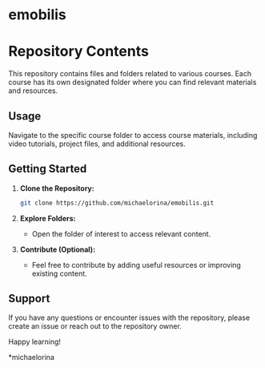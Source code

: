 # emobilis

# Repository Contents

This repository contains files and folders related to various courses. Each course has its own designated folder where you can find relevant materials and resources.

## Usage

Navigate to the specific course folder to access course materials, including video tutorials, project files, and additional resources.

## Getting Started

1. **Clone the Repository:**
   ```bash
   git clone https://github.com/michaelorina/emobilis.git
   ```

2. **Explore Folders:**
   - Open the folder of interest to access relevant content.

3. **Contribute (Optional):**
   - Feel free to contribute by adding useful resources or improving existing content.

## Support

If you have any questions or encounter issues with the repository, please create an issue or reach out to the repository owner.

Happy learning!

*michaelorina
